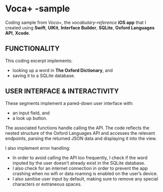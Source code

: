 # Voca+ -sample

Coding sample from *Voca+*, the *vocabulary-reference* **iOS app** that I created using **Swift**, **UIKit**, **Interface Builder**, **SQLite**, **Oxford Languages API**, **Xcode**. 

## FUNCTIONALITY 
This coding excerpt implements:
- looking up a word in **The Oxford Dictionary**, and 
- saving it to a SQLite database.

## USER INTERFACE & INTERACTIVITY
These segments implement a pared-down user interface with:
- an input field, and 
- a look up button. 

The associated functions handle calling the API. The code reflects the nested structure of the Oxford Languages API and accesses the relevant endpoints, parsing the returned JSON data and displaying it into the view. 

I also implement error handling:
- In order to avoid calling the API too frequently, I check if the word inputed by the user doesn’t already exist in the SQLite database. 
- I also check for an internet connection in order to prevent the app crashing when no wifi or data roaming is enabled on the user’s device. 
- I also sanitise user input by default, making sure to remove any special characters or extraneous spaces.
